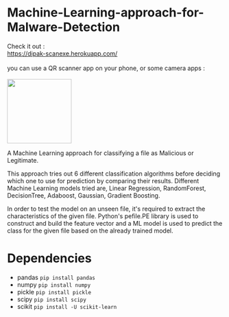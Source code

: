 # Machine-Learning-approach-for-Malware-Detection
Check it out : 
<br>
 https://dipak-scanexe.herokuapp.com/
 <br>
 <br>
you can use a QR scanner app on your phone, or some camera apps :
<br>
<br>
<img src="https://github.com/DipakSalunke/malicious_exe_file_detection_using_ml/blob/master/qrcode_dipak-scanexe.herokuapp.com.png" width="150" height="150"/>

A Machine Learning approach for classifying a file as Malicious or Legitimate.

This approach tries out 6 different classification algorithms before deciding which one to use for prediction by comparing their results.
Different Machine Learning models tried are, Linear Regression, RandomForest, DecisionTree,  Adaboost, Gaussian, Gradient Boosting.

In order to test the model on an unseen file, it's required to extract the characteristics of the given file. Python's pefile.PE library is used to construct and build the feature vector and a ML model is used to predict the class for the given file based on the already trained model. 

Dependencies
============

* pandas ```pip install pandas```
* numpy ```pip install numpy```
* pickle ```pip install pickle```
* scipy ```pip install scipy```
* scikit ```pip install -U scikit-learn```
